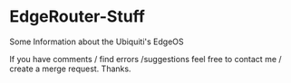 # EdgeRouter-Stuff
Some Information about the Ubiquiti's EdgeOS

If you have comments / find errors /suggestions feel free to contact me / create a merge request. Thanks.